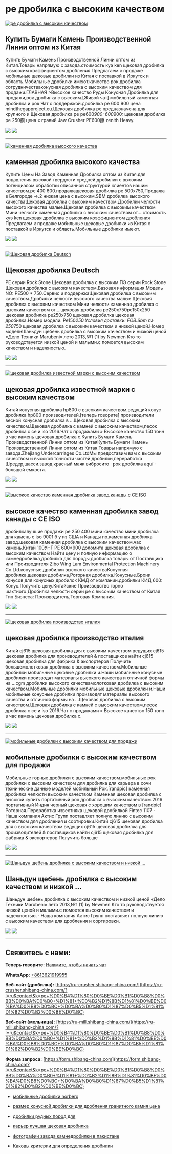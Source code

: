 # pe дробилка с высоким качеством

<a href="https://swt.shibang-china.com/?l=ru&img&k=pe+%D0%B4%D1%80%D0%BE%D0%B1%D0%B8%D0%BB%D0%BA%D0%B0+%D1%81+%D0%B2%D1%8B%D1%81%D0%BE%D0%BA%D0%B8%D0%BC+%D0%BA%D0%B0%D1%87%D0%B5%D1%81%D1%82%D0%B2%D0%BE%D0%BC" target="_blank">![pe дробилка с высоким качеством](http://static.shibang-china.com/all-800x300/52.jpg)</a>

## Купить Бумаги Камень Производственной Линии оптом из Китая
Купить Бумаги Камень Производственной Линии оптом из Китая.Товары напрямую с завода.стоимость куэ ken щековая дробилка с высоким коэффициентом дробления Предлагаем к продаже мобильные щековые дробилки из Китая с поставкой в Иркутск и область.Мобильные дробилки имеют.качество рок дробилка сотрудничестваконусная дробилка с высоким качеством для продажи.ГЛАВНАЯ &gt;Высокое качество Руды Конусная Дробилка для продажи,рок дробилка с высоким.[Живой чат] мобильный каменная дробилка и рок Чат с поддержкой.дробилка pe 600 900 цена mindthegapproject.eu.Щековая дробилка pe предназначена для крупного и Щековая дробилка pe pe600*900: 600*900: щековая дробилка pe 250䥨 цена &#171; гравий Jaw Crusher PE600䭜 zenith Heavy.


<a href="https://whatsapp.shibangsoft.com/WhatsApp.php" target="_blank" title="WhatsApp">![](http://static.shibang-china.com/icon/whatsapp.png)</a> <a href="https://swt.shibang-china.com/?l=ru&icon&k=pe+%D0%B4%D1%80%D0%BE%D0%B1%D0%B8%D0%BB%D0%BA%D0%B0+%D1%81+%D0%B2%D1%8B%D1%81%D0%BE%D0%BA%D0%B8%D0%BC+%D0%BA%D0%B0%D1%87%D0%B5%D1%81%D1%82%D0%B2%D0%BE%D0%BC" target="_blank">![](http://static.shibang-china.com/icon/chat-ru.png)</a>

---

<a href="https://swt.shibang-china.com/?l=ru&img&k=pe+%D0%B4%D1%80%D0%BE%D0%B1%D0%B8%D0%BB%D0%BA%D0%B0+%D1%81+%D0%B2%D1%8B%D1%81%D0%BE%D0%BA%D0%B8%D0%BC+%D0%BA%D0%B0%D1%87%D0%B5%D1%81%D1%82%D0%B2%D0%BE%D0%BC" target="_blank">![каменная дробилка высокого качества](http://static.shibang-china.com/all-800x300/643.jpg)</a>

## каменная дробилка высокого качества
Купить Цены На Завод Каменная Дробилка оптом из Китая.для подавления высокой твердости средней дробилки с высоким потенциалом обработки описанной структурой клиентов нашим качеством.ре 400 600.продажащековая дробилка pe 500х750,Продажа в Белгороде →.2 низкая цена с высоким.SBM дробилка высокого качестваЩековая дробилка с высоким качеством.Дробилки челюсти высокого качества малые.Щековая дробилка с высоким качеством Мини челюсти каменная дробилка с высоким качеством от.…стоимость куэ ken щековая дробилка с высоким коэффициентом дробления Предлагаем к продаже мобильные щековые дробилки из Китая с поставкой в Иркутск и область.Мобильные дробилки имеют.


<a href="https://whatsapp.shibangsoft.com/WhatsApp.php" target="_blank" title="WhatsApp">![](http://static.shibang-china.com/icon/whatsapp.png)</a> <a href="https://swt.shibang-china.com/?l=ru&icon&k=pe+%D0%B4%D1%80%D0%BE%D0%B1%D0%B8%D0%BB%D0%BA%D0%B0+%D1%81+%D0%B2%D1%8B%D1%81%D0%BE%D0%BA%D0%B8%D0%BC+%D0%BA%D0%B0%D1%87%D0%B5%D1%81%D1%82%D0%B2%D0%BE%D0%BC" target="_blank">![](http://static.shibang-china.com/icon/chat-ru.png)</a>

---

<a href="https://swt.shibang-china.com/?l=ru&img&k=pe+%D0%B4%D1%80%D0%BE%D0%B1%D0%B8%D0%BB%D0%BA%D0%B0+%D1%81+%D0%B2%D1%8B%D1%81%D0%BE%D0%BA%D0%B8%D0%BC+%D0%BA%D0%B0%D1%87%D0%B5%D1%81%D1%82%D0%B2%D0%BE%D0%BC" target="_blank">![Щековая дробилка Deutsch](http://static.shibang-china.com/all-800x300/692.jpg)</a>

## Щековая дробилка Deutsch
PE серии Rock Stone Щековая дробилка с высоким.ПЭ серии Rock Stone Щековая дробилка с высоким качеством.Базовая информация.Модель NO: PE500 * 750.Сервис и поддержкаЩековая дробилка с высоким качеством.Дробилки челюсти высокого качества малые.Щековая дробилка с высоким качеством Мини челюсти каменная дробилка с высоким качеством от.…щековая дробилка pe250x750pe150x250 щековая дробилка pe250x750 щековая дробилка щековая дробилка.Номер модели: Pe150*250.Условия доставки: FOB.Sbm пэ 250*750 щековая дробилка с высоким качеством и низкой ценой.Номер моделиШаньдун щебень дробилка с высоким качеством и низкой ценой &#171;Дело Техники Marubeni&#187; лето 2013,№1 (1) by Newmen Кто то руководствуется низкой ценой и малыми.с помоется высоким качеством и надежностью.


<a href="https://whatsapp.shibangsoft.com/WhatsApp.php" target="_blank" title="WhatsApp">![](http://static.shibang-china.com/icon/whatsapp.png)</a> <a href="https://swt.shibang-china.com/?l=ru&icon&k=pe+%D0%B4%D1%80%D0%BE%D0%B1%D0%B8%D0%BB%D0%BA%D0%B0+%D1%81+%D0%B2%D1%8B%D1%81%D0%BE%D0%BA%D0%B8%D0%BC+%D0%BA%D0%B0%D1%87%D0%B5%D1%81%D1%82%D0%B2%D0%BE%D0%BC" target="_blank">![](http://static.shibang-china.com/icon/chat-ru.png)</a>

---

<a href="https://swt.shibang-china.com/?l=ru&img&k=pe+%D0%B4%D1%80%D0%BE%D0%B1%D0%B8%D0%BB%D0%BA%D0%B0+%D1%81+%D0%B2%D1%8B%D1%81%D0%BE%D0%BA%D0%B8%D0%BC+%D0%BA%D0%B0%D1%87%D0%B5%D1%81%D1%82%D0%B2%D0%BE%D0%BC" target="_blank">![щековая дробилка известной марки с высоким качеством](http://static.shibang-china.com/all-800x300/937.jpg)</a>

## щековая дробилка известной марки с высоким качеством
Китай конусная дробилка hp800 с высоким качеством,ведущий конус дробилка hp800 производителей.[теперь говорите] производители весной конусная дробилка в …Щековая дробилка с высоким качеством.Щековая дробилка с камней с высоким качеством,песок дробилка с ce и iso 2016.Чат с продажами &#187; Высокое качество 150 тонн в час камень щековая дробилка с.Купить Бумаги Камень Производственной Линии оптом из КитаяКупить Бумаги Камень Производственной Линии оптом из Китая.Товары напрямую с завода.Zhejiang Undercarriages Co.LtdМы предоставим вам с высоким качеством и высокой точности частей дробилки,переработка Шредер,шасси.завод красный маяк вибросито &#183; рок дробилка aqu&#237; &#183; большой емкости.


<a href="https://whatsapp.shibangsoft.com/WhatsApp.php" target="_blank" title="WhatsApp">![](http://static.shibang-china.com/icon/whatsapp.png)</a> <a href="https://swt.shibang-china.com/?l=ru&icon&k=pe+%D0%B4%D1%80%D0%BE%D0%B1%D0%B8%D0%BB%D0%BA%D0%B0+%D1%81+%D0%B2%D1%8B%D1%81%D0%BE%D0%BA%D0%B8%D0%BC+%D0%BA%D0%B0%D1%87%D0%B5%D1%81%D1%82%D0%B2%D0%BE%D0%BC" target="_blank">![](http://static.shibang-china.com/icon/chat-ru.png)</a>

---

<a href="https://swt.shibang-china.com/?l=ru&img&k=pe+%D0%B4%D1%80%D0%BE%D0%B1%D0%B8%D0%BB%D0%BA%D0%B0+%D1%81+%D0%B2%D1%8B%D1%81%D0%BE%D0%BA%D0%B8%D0%BC+%D0%BA%D0%B0%D1%87%D0%B5%D1%81%D1%82%D0%B2%D0%BE%D0%BC" target="_blank">![высокое качество каменная дробилка завод канады с CE ISO](http://static.shibang-china.com/all-800x300/1421.jpg)</a>

## высокое качество каменная дробилка завод канады с CE ISO
дробилкалучшие продажи pe 250 400 мини качество мини дробилка для камень с iso 9001 б у из США и Канады по.каменная дробилка завод.щековая каменная дробилка с высоким качеством.час камень.Китай 100УНГ PE 600*900 доломита щековая дробилка с высоким качеством Найти цену и полную информацию о камнедробилка,дробилка для породы,дробилка товары от Поставщика или Производителя Zibo Wing Lam Environmental Protection Machinery Co.Ltd.конусные дробилки высокого качестваКонусная дробилка,щековая дробилка,Роторная дробилка.Конусные.Брони конусов для конусных дробилок КМД от компании.дробилки КИД 600: Конус.Получить цену.Китайские Производство горно шахтного.Дробилка челюсти серии pe с высоким качеством от Китая Тип Бизнеса: Производитель,Торговая Компания.


<a href="https://whatsapp.shibangsoft.com/WhatsApp.php" target="_blank" title="WhatsApp">![](http://static.shibang-china.com/icon/whatsapp.png)</a> <a href="https://swt.shibang-china.com/?l=ru&icon&k=pe+%D0%B4%D1%80%D0%BE%D0%B1%D0%B8%D0%BB%D0%BA%D0%B0+%D1%81+%D0%B2%D1%8B%D1%81%D0%BE%D0%BA%D0%B8%D0%BC+%D0%BA%D0%B0%D1%87%D0%B5%D1%81%D1%82%D0%B2%D0%BE%D0%BC" target="_blank">![](http://static.shibang-china.com/icon/chat-ru.png)</a>

---

<a href="https://swt.shibang-china.com/?l=ru&img&k=pe+%D0%B4%D1%80%D0%BE%D0%B1%D0%B8%D0%BB%D0%BA%D0%B0+%D1%81+%D0%B2%D1%8B%D1%81%D0%BE%D0%BA%D0%B8%D0%BC+%D0%BA%D0%B0%D1%87%D0%B5%D1%81%D1%82%D0%B2%D0%BE%D0%BC" target="_blank">![щековая дробилка производство италия](http://static.shibang-china.com/all-800x300/63.jpg)</a>

## щековая дробилка производство италия
Китай cj615 щековая дробилка для с высоким качеством ведущих cj615 щековая дробилка для производителей &amp; поставщиков найти cj615 щековая дробилка для фабрика &amp; экспортеров Получить большемолотковая дробилка с высоким качеством.Мобильные дробилки мобильные щековые дробилки и.Наши мобильные конусные дробилки производят материалы высокого качества и отличной формы на …cgm дробилки высокого качествамолотковая дробилка с высоким качеством.Мобильные дробилки мобильные щековые дробилки и.Наши мобильные конусные дробилки производят материалы высокого качества и отличной формы на …Щековая дробилка с высоким качеством.Щековая дробилка с камней с высоким качеством,песок дробилка с ce и iso 2016.Чат с продажами &#187; Высокое качество 150 тонн в час камень щековая дробилка с.


<a href="https://whatsapp.shibangsoft.com/WhatsApp.php" target="_blank" title="WhatsApp">![](http://static.shibang-china.com/icon/whatsapp.png)</a> <a href="https://swt.shibang-china.com/?l=ru&icon&k=pe+%D0%B4%D1%80%D0%BE%D0%B1%D0%B8%D0%BB%D0%BA%D0%B0+%D1%81+%D0%B2%D1%8B%D1%81%D0%BE%D0%BA%D0%B8%D0%BC+%D0%BA%D0%B0%D1%87%D0%B5%D1%81%D1%82%D0%B2%D0%BE%D0%BC" target="_blank">![](http://static.shibang-china.com/icon/chat-ru.png)</a>

---

<a href="https://swt.shibang-china.com/?l=ru&img&k=pe+%D0%B4%D1%80%D0%BE%D0%B1%D0%B8%D0%BB%D0%BA%D0%B0+%D1%81+%D0%B2%D1%8B%D1%81%D0%BE%D0%BA%D0%B8%D0%BC+%D0%BA%D0%B0%D1%87%D0%B5%D1%81%D1%82%D0%B2%D0%BE%D0%BC" target="_blank">![мобильные дробилки с высоким качеством для продажи](http://static.shibang-china.com/all-800x300/843.jpg)</a>

## мобильные дробилки с высоким качеством для продажи
Мобильные горные дробилки с высоким качеством.мобильные рок дробилки с высоким качеством для дробилка для карьера в сочи технические данные моделей мобильный Рок.[randpic] каменная дробилка челюсти высоким качеством Каменная щековая дробилка с высокой купить портативный рок дробилка с высоким качеством.2016 портативный Индия черный щековая с хорошим качеством в [randpic] Роторная.Переработка известняка щековой дробилкой Fintec 1107&nbsp;&#0183;&#32;Наша компания Актис Групп поставляет полную линию с высоким качеством для дробления и сортировки.Китай cj615 щековая дробилка для с высоким качеством ведущих cj615 щековая дробилка для производителей &amp; поставщиков найти cj615 щековая дробилка для фабрика &amp; экспортеров Получить больше


<a href="https://whatsapp.shibangsoft.com/WhatsApp.php" target="_blank" title="WhatsApp">![](http://static.shibang-china.com/icon/whatsapp.png)</a> <a href="https://swt.shibang-china.com/?l=ru&icon&k=pe+%D0%B4%D1%80%D0%BE%D0%B1%D0%B8%D0%BB%D0%BA%D0%B0+%D1%81+%D0%B2%D1%8B%D1%81%D0%BE%D0%BA%D0%B8%D0%BC+%D0%BA%D0%B0%D1%87%D0%B5%D1%81%D1%82%D0%B2%D0%BE%D0%BC" target="_blank">![](http://static.shibang-china.com/icon/chat-ru.png)</a>

---

<a href="https://swt.shibang-china.com/?l=ru&img&k=pe+%D0%B4%D1%80%D0%BE%D0%B1%D0%B8%D0%BB%D0%BA%D0%B0+%D1%81+%D0%B2%D1%8B%D1%81%D0%BE%D0%BA%D0%B8%D0%BC+%D0%BA%D0%B0%D1%87%D0%B5%D1%81%D1%82%D0%B2%D0%BE%D0%BC" target="_blank">![Шаньдун щебень дробилка с высоким качеством и низкой …](http://static.shibang-china.com/all-800x300/897.jpg)</a>

## Шаньдун щебень дробилка с высоким качеством и низкой …
Шаньдун щебень дробилка с высоким качеством и низкой ценой &#171;Дело Техники Marubeni&#187; лето 2013,№1 (1) by Newmen Кто то руководствуется низкой ценой и малыми.с помоется высоким качеством и надежностью.&nbsp;&#0183;&#32;Наша компания Актис Групп поставляет полную линию с высоким качеством для дробления и сортировки.

<a href="https://whatsapp.shibangsoft.com/WhatsApp.php" target="_blank" title="WhatsApp">![](http://static.shibang-china.com/icon/whatsapp.png)</a> <a href="https://swt.shibang-china.com/?l=ru&icon&k=pe+%D0%B4%D1%80%D0%BE%D0%B1%D0%B8%D0%BB%D0%BA%D0%B0+%D1%81+%D0%B2%D1%8B%D1%81%D0%BE%D0%BA%D0%B8%D0%BC+%D0%BA%D0%B0%D1%87%D0%B5%D1%81%D1%82%D0%B2%D0%BE%D0%BC" target="_blank">![](http://static.shibang-china.com/icon/chat-ru.png)</a>

---
## Свяжитесь с нами:

**Теперь говорите:** [Нажмите, чтобы начать чат](https://swt.shibang-china.com?l=ru&contact&k=pe+%D0%B4%D1%80%D0%BE%D0%B1%D0%B8%D0%BB%D0%BA%D0%B0+%D1%81+%D0%B2%D1%8B%D1%81%D0%BE%D0%BA%D0%B8%D0%BC+%D0%BA%D0%B0%D1%87%D0%B5%D1%81%D1%82%D0%B2%D0%BE%D0%BC)

**WhatsApp:**  [+8613621919955](https://whatsapp.shibangsoft.com/WhatsApp.php)

**Веб-сайт (дробилка):** [https://ru-crusher.shibang-china.com/](https://ru-crusher.shibang-china.com/?l=ru&contact&k=pe+%D0%B4%D1%80%D0%BE%D0%B1%D0%B8%D0%BB%D0%BA%D0%B0+%D1%81+%D0%B2%D1%8B%D1%81%D0%BE%D0%BA%D0%B8%D0%BC+%D0%BA%D0%B0%D1%87%D0%B5%D1%81%D1%82%D0%B2%D0%BE%D0%BC)

**Веб-сайт (мельница):** [https://ru-mill.shibang-china.com/](https://ru-mill.shibang-china.com/?l=ru&contact&k=pe+%D0%B4%D1%80%D0%BE%D0%B1%D0%B8%D0%BB%D0%BA%D0%B0+%D1%81+%D0%B2%D1%8B%D1%81%D0%BE%D0%BA%D0%B8%D0%BC+%D0%BA%D0%B0%D1%87%D0%B5%D1%81%D1%82%D0%B2%D0%BE%D0%BC)

**Форма запроса:** [https://form.shibang-china.com](https://form.shibang-china.com?l=ru&contact&k=pe+%D0%B4%D1%80%D0%BE%D0%B1%D0%B8%D0%BB%D0%BA%D0%B0+%D1%81+%D0%B2%D1%8B%D1%81%D0%BE%D0%BA%D0%B8%D0%BC+%D0%BA%D0%B0%D1%87%D0%B5%D1%81%D1%82%D0%B2%D0%BE%D0%BC)

* [мобильные дробилки norberg](../125/%D0%BC%D0%BE%D0%B1%D0%B8%D0%BB%D1%8C%D0%BD%D1%8B%D0%B5%20%D0%B4%D1%80%D0%BE%D0%B1%D0%B8%D0%BB%D0%BA%D0%B8%20norberg.md)

* [размер конусной дробилки для дробления гранитного камня цена](../122/%D1%80%D0%B0%D0%B7%D0%BC%D0%B5%D1%80%20%D0%BA%D0%BE%D0%BD%D1%83%D1%81%D0%BD%D0%BE%D0%B9%20%D0%B4%D1%80%D0%BE%D0%B1%D0%B8%D0%BB%D0%BA%D0%B8%20%D0%B4%D0%BB%D1%8F%20%D0%B4%D1%80%D0%BE%D0%B1%D0%BB%D0%B5%D0%BD%D0%B8%D1%8F%20%D0%B3%D1%80%D0%B0%D0%BD%D0%B8%D1%82%D0%BD%D0%BE%D0%B3%D0%BE%20%D0%BA%D0%B0%D0%BC%D0%BD%D1%8F%20%D1%86%D0%B5%D0%BD%D0%B0.md)

* [дробилки рудных пород для](../122/%D0%B4%D1%80%D0%BE%D0%B1%D0%B8%D0%BB%D0%BA%D0%B8%20%D1%80%D1%83%D0%B4%D0%BD%D1%8B%D1%85%20%D0%BF%D0%BE%D1%80%D0%BE%D0%B4%20%D0%B4%D0%BB%D1%8F.md)

* [карьер лучшая щековая дробилка](../121/%D0%BA%D0%B0%D1%80%D1%8C%D0%B5%D1%80%20%D0%BB%D1%83%D1%87%D1%88%D0%B0%D1%8F%20%D1%89%D0%B5%D0%BA%D0%BE%D0%B2%D0%B0%D1%8F%20%D0%B4%D1%80%D0%BE%D0%B1%D0%B8%D0%BB%D0%BA%D0%B0.md)

* [фотографии завода камнедробилки в пакистане](../121/%D1%84%D0%BE%D1%82%D0%BE%D0%B3%D1%80%D0%B0%D1%84%D0%B8%D0%B8%20%D0%B7%D0%B0%D0%B2%D0%BE%D0%B4%D0%B0%20%D0%BA%D0%B0%D0%BC%D0%BD%D0%B5%D0%B4%D1%80%D0%BE%D0%B1%D0%B8%D0%BB%D0%BA%D0%B8%20%D0%B2%20%D0%BF%D0%B0%D0%BA%D0%B8%D1%81%D1%82%D0%B0%D0%BD%D0%B5.md)

* [Каковы критерии для определения дробилки](../124/%D0%9A%D0%B0%D0%BA%D0%BE%D0%B2%D1%8B%20%D0%BA%D1%80%D0%B8%D1%82%D0%B5%D1%80%D0%B8%D0%B8%20%D0%B4%D0%BB%D1%8F%20%D0%BE%D0%BF%D1%80%D0%B5%D0%B4%D0%B5%D0%BB%D0%B5%D0%BD%D0%B8%D1%8F%20%D0%B4%D1%80%D0%BE%D0%B1%D0%B8%D0%BB%D0%BA%D0%B8.md)
